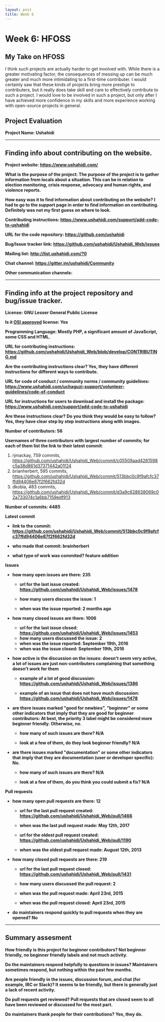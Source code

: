 ```yaml
---
layout: post
title: Week 6
---
```


# Week 6: HFOSS

## My Take on HFOSS

I think such projects are actually harder to get involved with. While there is a greater motivating factor, the consequences of messing up can be much greater and much more intimidating to a first-time contributer. I would certainly saw that these kinds of projects bring more prestige to contributers, but it really does take skill and care to effectively contribute to such a project. I would love to be involved in such a project, but only after I have achieved more confidence in my skills and more experience working with open-source projects in general.

## Project Evaluation 

__Project Name: Ushahidi__  


---

## Finding info about contributing on the website.

__Project website: https://www.ushahidi.com/__


__What is the purpose of the project: The purpose of the project is to gather information from locals about a situation. This can be in relation to election monitoring, crisis response, advocacy and human rights, and violence reports.__


__How easy was it to find information about contributing on the website? I had to go to the support page in order to find information on contributing. Definitely was not my first guess on where to look.__


__Contributing instructions: https://www.ushahidi.com/support/add-code-to-ushahidi__

__URL for the code repository: https://github.com/ushahidi__

__Bug/Issue tracker link: https://github.com/ushahidi/Ushahidi_Web/issues__

__Mailing list: http://list.ushahidi.com/?0__

__Chat channel: https://gitter.im/ushahidi/Community__

__Other communication channels:__


---

## Finding info at the project repository and bug/issue tracker.

__License: GNU Lesser General Public License__

__Is it [OSI approved](https://opensource.org/licenses/alphabetical) license: Yes__

__Programming Language: Mostly PHP, a significant amount of JavaScript, some CSS and HTML.__

__URL for contributing instructions: https://github.com/ushahidi/Ushahidi_Web/blob/develop/CONTRIBUTING.md__ 

__Are the contributing instructions clear? Yes, they have different instructions for different ways to contribute.__ 


__URL for code of conduct / community norms / community guidelines: https://www.ushahidi.com/uchaguzi-support/volunteer-guidelines/code-of-conduct__

__URL for instructions for users to download and install the package: https://www.ushahidi.com/support/add-code-to-ushahidi__


__Are these instructions clear? Do you think they would be easy to follow? Yes, they have clear step by step instructions along with images.__


__Number of contributors: 56__


__Usernames of three contributors with largest number of commits; for
each of them list the link to their latest commit__:

1. rjmackay, 759 commits, https://github.com/ushahidi/Ushahidi_Web/commit/c05509aad4261598c5a38d861d37371442a01f24
2. brianherbert, 595 commits, https://github.com/ushahidi/Ushahidi_Web/commit/513bbc0c9f9afcfc37ffd94406e87f2f662fd32d
3. dkobia, 483 commits, https://github.com/ushahidi/Ushahidi_Web/commit/d3a9c628638069c02a733074c1a6bb7159edf913


__Number of commits: 4485__

__Latest commit__

- __link to the commit: https://github.com/ushahidi/Ushahidi_Web/commit/513bbc0c9f9afcfc37ffd94406e87f2f662fd32d__

- __who made that commit: brainherbert__

- __what type of work was commited? feature addition__


__Issues__

- __how many open issues are there: 235__

    - __url for the last issue created: https://github.com/ushahidi/Ushahidi_Web/issues/1478__

    - __how many users discuss the issue: 1__
    
    - __when was the issue reported: 2 months ago__
    

- __how many closed issues are there: 1006__
    - __url for the last issue closed: https://github.com/ushahidi/Ushahidi_Web/issues/1453__
    - __how many users discussed the issue: 2__
    - __when was the issue reported: September 19th, 2016__
    - __when was the issue closed: September 19th, 2016__

- __how active is the discussion on the issues: doesn't seem very active, a lot of issues are just non-contributers complaining that something doesn't work for them__ 

    - __example of a lot of good discussion: https://github.com/ushahidi/Ushahidi_Web/issues/1386__ 
    
    - __example of an issue that does not have much discussion: https://github.com/ushahidi/Ushahidi_Web/issues/1478__



- __are there issues marked "good for newbies", "beginner" or some other indicators that imply that they are good for beginner contributors: At best, the priority 3 label might be considered more beginner friendly. Otherwise, no.__

    - __how many of such issues are there? N/A__
    
    - __look at a few of them, do they look beginner friendly? N/A__ 



- __are there issues marked "documentation" or some other indicators that imply that they are documentation (user or developer specific): No.__

    - __how many of such issues are there? N/A__
    
    - __look at a few of them, do you think you could submit a fix? N/A__ 



__Pull requests__

- __how many open pull requests are there: 12__

    - __url for the last pull request created: https://github.com/ushahidi/Ushahidi_Web/pull/1466__
    
    - __when was the last pull request made: May 12th, 2017__

    - __url for the oldest pull request created: https://github.com/ushahidi/Ushahidi_Web/pull/1190__
    
    - __when was the oldest pull request made: August 12th, 2013__

- __how many closed pull requests are there: 219__

    - __url for the last pull request closed: https://github.com/ushahidi/Ushahidi_Web/pull/1431__
    
    - __how many users discussed the pull request: 2__
    
    - __when was the pull request made: April 23rd, 2015__
    
    - __when was the pull request closed: April 23rd, 2015__
    

- __do maintainers respond quickly to pull requests when they are opened? No__ 





---


## Summary assesment
__How friendly is this project for beginner contributors? Not beginner friendly, no beginner friendly labels and not much activity.__


__Do the maintainers respond helpfully to questions in issues? Maintainers sometimes respond, but nothing within the past few months.__


__Are people friendly in the issues, discussion forum, and chat (for example, IRC or Slack)? It seems to be friendly, but there is generally just a lack of recent activity.__



__Do pull requests get reviewed? Pull requests that are closed seem to all have been reviewed or discussed for the most part.__



__Do maintainers thank people for their contributions? Yes, they do.__



